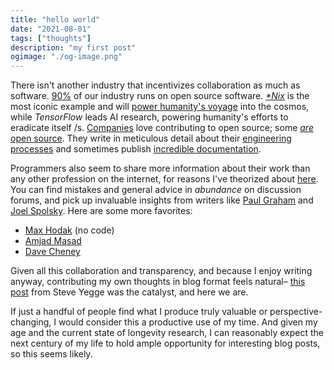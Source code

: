 ```yaml
---
title: "hello world"
date: "2021-08-01"
tags: ["thoughts"]
description: "my first post"
ogimage: "./og-image.png"
---
```


There isn't another industry that incentivizes collaboration as much as software. [90%](https://www.redhat.com/rhdc/managed-files/rh-enterprise-open-source-report-f27565-202101-en.pdf) of our industry runs on open source software. [_*Nix_](https://commons.wikimedia.org/wiki/File:Unix_history-simple.svg) is the most iconic example and will [power humanity's voyage](https://web.archive.org/web/20211007014843/https://old.reddit.com/r/spacex/comments/gxb7j1/we_are_the_spacex_software_team_ask_us_anything/ft63jxc/?context=3) into the cosmos, while _TensorFlow_ leads AI research, powering humanity's efforts to eradicate itself /s. [Comp](https://github.com/Netflix)[anies](https://github.com/facebook) love contributing to open source; some [_are_ open source](https://en.wikipedia.org/wiki/Red_Hat). They write in meticulous detail about their [engineering](https://eng.uber.com/) [processes](https://medium.com/airbnb-engineering) and sometimes publish [incredible documentation](https://reactjs.org/).

Programmers also seem to share more information about their work than any other profession on the internet, for reasons I've theorized about [here](). You can find mistakes and general advice in _abundance_ on discussion forums, and pick up invaluable insights from writers like [Paul Graham](http://paulgraham.com/index.html) and [Joel Spolsky](https://www.joelonsoftware.com/). Here are some more favorites:

- [Max Hodak](https://maxhodak.com/) (no code)
- [Amjad Masad](https://amasad.me/)
- [Dave Cheney](https://dave.cheney.net/)

Given all this collaboration and transparency, and because I enjoy writing anyway, contributing my own thoughts in blog format feels natural– [this post](https://sites.google.com/site/steveyegge2/you-should-write-blogs) from Steve Yegge was the catalyst, and here we are.

If just a handful of people find what I produce truly valuable or perspective-changing, I would consider this a productive use of my time. And given my age and the current state of longevity research, I can reasonably expect the next century of my life to hold ample opportunity for interesting blog posts, so this seems likely. 